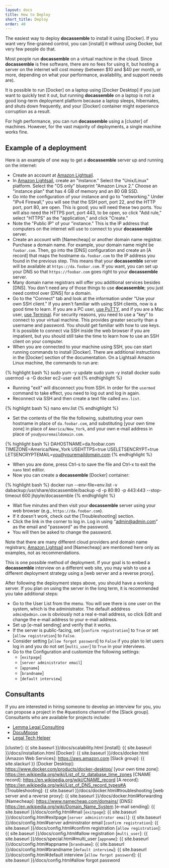 ```yaml
---
layout: docs
title: How to Deploy
short_title: Deploy
order: 40
---
```


The easiest way to deploy **docassemble** to install it using
[Docker]. If you want very fine-grained control, you can [install] it
without using Docker, but very few people do that.

Most people run **docassemble** on a virtual machine in the
cloud. Since **docassemble** is free software, there are no fees for
using it, but hosting a server on the internet will cost money
(between $10 and $40 per month, or more, depending on what your
performance, availability, and support needs are).

It is possible to run [Docker] on a laptop using [Docker Desktop] if
you just want to quickly test it out, but running **docassemble** on a
laptop is not a good long-term deployment platform because a laptop
sleeps, hibernates, and shuts down frequently, and your [Docker]
container might experience corruption as a result.

For high performance, you can run **docassemble** using a [cluster] of
machines. However, for the vast majority of deployments, a single
machine works fine.

## Example of a deployment

Here is an example of one way to get a **docassemble** server up and
running on the internet:

* Create an account at [Amazon Lightsail].
* In [Amazon Lightsail], create an "instance." Select the
  "Unix/Linux" platform. Select the "OS only" blueprint "Amazon Linux
  2." Choose an "instance plan" that has 4 GB of memory and an 80 GB SSD.
* Go into the configuration of your instance and go to "networking."
  Under "IPv4 Firewall," you will see that the SSH port, port 22, and
  the HTTP port, port 80, are open. This is good; you will need these
  two ports. You will also need the HTTPS port, port 443, to be open,
  so click "Add rule," select "HTTPS" as the "application," and click
  "Create."
* Note the "Public IP" of your "instance." This is the IP address that
  computers on the internet will use to connect to your
  **docassemble** server.
* Create an account with [Namecheap] or another domain name
  registrar. Purchase a domain name. For example, your domain name
  might be `foobar.com`. Then, go into the [DNS] configuration and
  create an [A record] that maps the hostname `da.foobar.com` to the
  IP address you found in the previous step. This means that your
  **docassemble** server will be available at
  `https://da.foobar.com`. If you want, you can set up your DNS so
  that `https://foobar.com` goes right to your **docassemble** server.
* Many domain name registrars will offer you additional services
  besides [DNS]. You don't need any of those things to use
  **docassemble**; you just need control over [DNS] for a domain.
* Go to the "Connect" tab and look at the information under "Use your
  own SSH client." If you aren't familiar with using SSH clients, now
  is a good time to learn. If you are a PC user, [use PuTTY], and if
  you are a Mac user, [use Terminal]. For security reasons, you need
  to use a "key" to connect to your virtual machine. This provides
  greater security than a username and password. You should get
  familiar with how to use keys. It is possible to connect via SSH
  inside the web browser if you are impatient, but you should still
  take the time to learn how to use an SSH client on your computer.
* When you are connected to your machine using SSH, you can start
  running commands to install [Docker]. There are additional
  instructions in the [Docker] section of the documentation. On a
  Lightsail Amazon Linux machine, the commands to run are:

{% highlight bash %}
sudo yum -y update
sudo yum -y install docker
sudo usermod -a -G docker ec2-user
exit
{% endhighlight %}

* Running "exit" will disconnect you from SSH. In order for the `usermod`
  command to take effect, you need to log out and log in again.
* Reconnect via SSH and then create a text file called `env.list`.

{% highlight bash %}
nano env.list
{% endhighlight %}

* Set the contents of the file the following, substituting your own
hostname in place of `da.foobar.com`, and substituting [your own
time zone] in place of `America/New_York`, and your own e-mail address
in place of `you@youremaildomain.com`.

{% highlight bash %}
DAHOSTNAME=da.foobar.com
TIMEZONE=America/New_York
USEHTTPS=true
USELETSENCRYPT=true
LETSENCRYPTEMAIL=you@youremaildomain.com
{% endhighlight %}

* When you are done, press Ctrl-s to save the file and Ctrl-x to exit
  the `nano` text editor.
* Now you can create a **docassemble** [Docker] container:

{% highlight bash %}
docker run --env-file=env.list -v dabackup:/usr/share/docassemble/backup -d -p 80:80 -p 443:443 --stop-timeout 600 jhpyle/docassemble
{% endhighlight %}

* Wait five minutes and then visit your **docassemble** server using
  your web browser (e.g., `https://da.foobar.com`).
* If it doesn't work, check out the [Troubleshooting] section.
* Click the link in the corner to log in. Log in using
  "admin@admin.com" as the email and "password" as the password.
* You will then be asked to change the password.

Note that there are many different cloud providers and domain name
registrars; [Amazon Lightsail] and [Namecheap] are mentioned here only
as examples, not as recommendations.

This is one possible method of deployment. If your goal is to embed a
**docassemble** interview on a different web site, you may wish to use
a different deployment strategy using a [web server and a reverse proxy].

After following the deployment steps above, you should have a working
server. If you plan on using the server in the long term, it is
recommended you take additional steps:

* Go to the User List from the menu. You will see there is one user on the
  system, which is the administrator. The default adddress
  `admin@admin.com` is obviously not a real e-mail address, so click
  Edit and change the e-mail address to your e-mail address.
* Set up [e-mail sending] and verify that it works.
* If the server is public-facing, set [`confirm registration`] to
  `True` or set [`allow registration`] to `False`.
* Consider setting [`allow forgot password`] to `False` if you plan to
  let users log in and you do not set [`multi_user`] to `True` in your
  interviews.
* Go to the Configuration and customize the following settings:
  * [`exitpage`]
  * [`server administrator email`]
  * [`appname`]
  * [`brandname`]
  * [`default interview`]

## Consultants

If you are interested in hiring someone to develop an interview for
you, you can propose a project in the #questions channel of the [Slack
group].  Consultants who are available for projects include:

* [Lemma Legal Consulting]
* [DocuMoose]
* [Legal Tech Helper]

[use Terminal]: https://lightsail.aws.amazon.com/ls/docs/en_us/articles/amazon-lightsail-ssh-using-terminal
[use PuTTY]: https://lightsail.aws.amazon.com/ls/docs/en_us/articles/lightsail-how-to-set-up-putty-to-connect-using-ssh
[Amazon Lightsail]: https://aws.amazon.com/lightsail/
[Lemma Legal Consulting]: https://lemmalegal.com
[DocuMoose]: https://www.documoose.com
[Legal Tech Helper]: https://legaltechhelper.com.au
[cluster]: {{ site.baseurl }}/docs/scalability.html
[install]: {{ site.baseurl }}/docs/installation.html
[Docker]: {{ site.baseurl }}/docs/docker.html
[Amazon Web Services]: https://aws.amazon.com
[Slack group]: {{ site.slackurl }}
[Docker Desktop]: https://www.docker.com/products/docker-desktop/
[your own time zone]: https://en.wikipedia.org/wiki/List_of_tz_database_time_zones
[CNAME record]: https://en.wikipedia.org/wiki/CNAME_record
[A record]: https://en.wikipedia.org/wiki/List_of_DNS_record_types#A
[Troubleshooting]: {{ site.baseurl }}/docs/docker.html#troubleshooting
[web server and a reverse proxy]: {{ site.baseurl }}/docs/docker.html#forwarding
[Namecheap]: https://www.namecheap.com/domains/
[DNS]: https://en.wikipedia.org/wiki/Domain_Name_System
[e-mail sending]: {{ site.baseurl }}/docs/config.html#mail
[`exitpage`]: {{ site.baseurl }}/docs/config.html#exitpage
[`server administrator email`]: {{ site.baseurl }}/docs/config.html#server administrator email
[`confirm registration`]: {{ site.baseurl }}/docs/config.html#confirm registration
[`allow registration`]: {{ site.baseurl }}/docs/config.html#allow registration
[`multi_user`]: {{ site.baseurl }}/docs/special.html#multi_user
[`appname`]: {{ site.baseurl }}/docs/config.html#appname
[`brandname`]: {{ site.baseurl }}/docs/config.html#brandname
[`default interview`]: {{ site.baseurl }}/docs/config.html#default interview
[`allow forgot password`]: {{ site.baseurl }}/docs/config.html#allow forgot password
